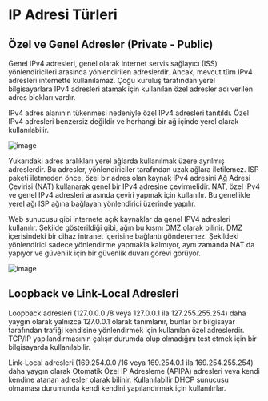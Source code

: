 # IP Adresi Türleri

## Özel ve Genel Adresler (Private - Public)

Genel IPv4 adresleri, genel olarak internet servis sağlayıcı (ISS) yönlendiricileri arasında yönlendirilen adreslerdir. Ancak, mevcut tüm IPv4 adresleri internette kullanılamaz. Çoğu kuruluş tarafından yerel bilgisayarlara IPv4 adresleri atamak için kullanılan özel adresler adı verilen adres blokları vardır.

IPv4 adres alanının tükenmesi nedeniyle özel IPv4 adresleri tanıtıldı. Özel IPv4 adresleri benzersiz değildir ve herhangi bir ağ içinde yerel olarak kullanılabilir.

![image](https://user-images.githubusercontent.com/70758694/159007342-dbe55dde-8158-4c2c-8186-5186bfad45aa.png)

Yukarıdaki adres aralıkları yerel ağlarda kullanılmak üzere ayrılmış adreslerdir. Bu adresler, yönlendiriciler tarafından uzak ağlara iletilemez. ISP paketi iletmeden önce, özel bir adres olan kaynak IPv4 adresini Ağ Adresi Çevirisi (NAT) kullanarak genel bir IPv4 adresine çevirmelidir. NAT, özel IPv4 ve genel IPv4 adresleri arasında çeviri yapmak için kullanılır. Bu genellikle yerel ağı ISP ağına bağlayan yönlendirici üzerinde yapılır.

Web sunucusu gibi internete açık kaynaklar da genel IPV4 adresleri kullanılır. Şekilde gösterildiği gibi, ağın bu kısmı DMZ olarak bilinir. DMZ içerisindeki bir cihaz intranet içerisine bağlantı gönderemez. Şekildeki yönlendirici sadece yönlendirme yapmakla kalmıyor, aynı zamanda NAT da yapıyor ve güvenlik için bir güvenlik duvarı görevi görüyor.

![image](https://user-images.githubusercontent.com/70758694/159008306-a6aad895-8a15-4df2-993b-f777a3ce7a6f.png)

## Loopback ve Link-Local Adresleri

Loopback adresleri (127.0.0.0 /8 veya 127.0.0.1 ila 127.255.255.254) daha yaygın olarak yalnızca 127.0.0.1 olarak tanımlanır, bunlar bir bilgisayar tarafından trafiği kendisine yönlendirmek için kullanılan özel adreslerdir. TCP/IP yapılandırmasının çalışır durumda olup olmadığını test etmek için bir bilgisayarda kullanılabilir.

Link-Local adresleri (169.254.0.0 /16 veya 169.254.0.1 ila 169.254.255.254) daha yaygın olarak Otomatik Özel IP Adresleme (APIPA) adresleri veya kendi kendine atanan adresler olarak bilinir. Kullanılabilir DHCP sunucusu olmaması durumunda kendi kendini yapılandırmak için kullanılırlar.

